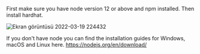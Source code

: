 First make sure you have node version 12 or above and npm installed. Then install hardhat.

![Ekran görüntüsü 2022-03-19 224432](https://user-images.githubusercontent.com/79419141/159136287-f5998274-72d5-42f1-9df2-911a64352524.png)

If you don't have node you can find the installation guides for Windows, macOS and Linux here.
https://nodejs.org/en/download/
